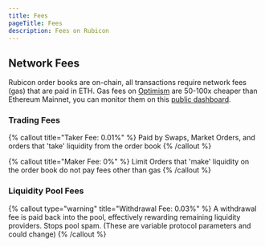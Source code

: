 ```yaml
---
title: Fees
pageTitle: Fees
description: Fees on Rubicon
---
```





## Network Fees 

Rubicon order books are on-chain, all transactions require network fees (gas) that are paid in ETH. Gas fees on [Optimism](https://www.optimism.io/) are 50-100x cheaper than Ethereum Mainnet, you can monitor them on this [public dashboard](https://public-grafana.optimism.io/d/9hkhMxn7z/public-dashboard?orgId=1\&refresh=5m).

### Trading Fees

{% callout title="Taker Fee: 0.01%" %}
Paid by Swaps, Market Orders, and orders that 'take' liquidity from the order book
{% /callout %}

{% callout title="Maker Fee: 0%" %}
Limit Orders that 'make' liquidity on the order book do not pay fees other than gas
{% /callout %}


### Liquidity Pool Fees

{% callout type="warning" title="Withdrawal Fee: 0.03%" %}
A withdrawal fee is paid back into the pool, effectively rewarding remaining liquidity providers. Stops pool spam.
(These are variable protocol parameters and could change)
{% /callout %}
